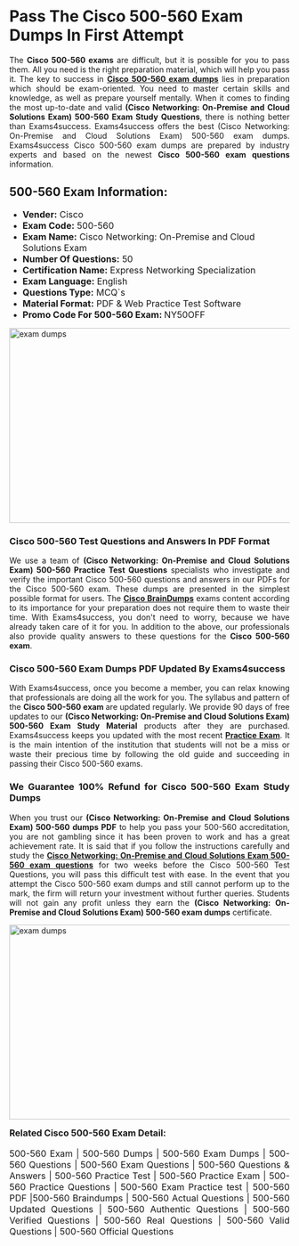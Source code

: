 <h1><strong><strong>Pass The Cisco 500-560 Exam Dumps In First Attempt</strong></strong></h1> <p style="text-align:justify">The <strong>Cisco 500-560 exams</strong> are difficult, but it is possible for you to pass them. All you need is the right preparation material, which will help you pass it. The key to success in <a href="https://www.exams4success.com/cisco/500-560-pdf-exam-dumps"><strong>Cisco 500-560 exam dumps</strong></a> lies in preparation which should be exam-oriented. You need to master certain skills and knowledge, as well as prepare yourself mentally. When it comes to finding the most up-to-date and valid <strong>(Cisco Networking: On-Premise and Cloud Solutions Exam) 500-560 Exam Study Questions</strong>, there is nothing better than Exams4success. Exams4success offers the best (Cisco Networking: On-Premise and Cloud Solutions Exam) 500-560 exam dumps. Exams4success Cisco 500-560 exam dumps are prepared by industry experts and based on the newest <strong>Cisco 500-560 exam questions</strong> information.</p> <h2><strong><strong>500-560 Exam Information:</strong></strong></h2> <ul> <li><span style="font-size:16px"><strong>Vender:</strong> Cisco</span></li> <li><span style="font-size:16px"><strong>Exam Code:</strong> 500-560</span></li> <li><span style="font-size:16px"><strong>Exam Name:</strong> Cisco Networking: On-Premise and Cloud Solutions Exam</span></li> <li><span style="font-size:16px"><strong>Number Of Questions:</strong> 50</span></li> <li><span style="font-size:16px"><strong>Certification Name:</strong> Express Networking Specialization</span></li> <li><span style="font-size:16px"><strong>Exam Language:</strong> English</span></li> <li><span style="font-size:16px"><strong>Questions Type:</strong> MCQ`s</span></li> <li><span style="font-size:16px"><strong>Material Format:</strong> PDF & Web Practice Test Software</span></li> <li><span style="font-size:16px"><strong>Promo Code For 500-560 Exam: </strong>NY50OFF</span></li> </ul> <p><a href="https://www.exams4success.com/cisco/500-560-pdf-exam-dumps" rel="no-follow"><img alt="exam dumps" src="https://www.certcollections.com/uploads/content/infrist1.png" style="height:350px; width:750px" /></a></p> <h3><strong>Cisco 500-560 Test Questions and Answers In PDF Format</strong></h3> <p style="text-align:justify">We use a team of <strong>(Cisco Networking: On-Premise and Cloud Solutions Exam) 500-560 Practice Test Questions</strong> specialists who investigate and verify the important Cisco 500-560 questions and answers in our PDFs for the Cisco 500-560 exam. These dumps are presented in the simplest possible format for users. The <a href="https://www.exams4success.com/cisco-exam-dumps"><strong>Cisco BrainDumps</strong></a> exams content according to its importance for your preparation does not require them to waste their time. With Exams4success, you don't need to worry, because we have already taken care of it for you. In addition to the above, our professionals also provide quality answers to these questions for the<strong> Cisco 500-560 exam</strong>.</p> <h3><strong> Cisco 500-560 Exam Dumps PDF Updated By Exams4success</strong></h3> <p style="text-align:justify">With Exams4success, once you become a member, you can relax knowing that professionals are doing all the work for you. The syllabus and pattern of the <strong>Cisco 500-560 exam </strong>are updated regularly. We provide 90 days of free updates to our <strong>(Cisco Networking: On-Premise and Cloud Solutions Exam) 500-560 Exam Study Material</strong> products after they are purchased. Exams4success keeps you updated with the most recent <a href="https://www.exams4success.com/"><strong>Practice Exam</strong></a>. It is the main intention of the institution that students will not be a miss or waste their precious time by following the old guide and succeeding in passing their Cisco 500-560 exams.</p> <h3 style="text-align:justify"><strong>We Guarantee 100% Refund for Cisco 500-560 Exam Study Dumps</strong></h3> <p style="text-align:justify">When you trust our <strong>(Cisco Networking: On-Premise and Cloud Solutions Exam) 500-560 dumps PDF</strong> to help you pass your 500-560 accreditation, you are not gambling since it has been proven to work and has a great achievement rate. It is said that if you follow the instructions carefully and study the <a href="https://www.exams4success.com/cisco/500-560-pdf-exam-dumps"><strong>Cisco Networking: On-Premise and Cloud Solutions Exam 500-560 exam questions</strong></a> for two weeks before the Cisco 500-560 Test Questions, you will pass this difficult test with ease. In the event that you attempt the Cisco 500-560 exam dumps and still cannot perform up to the mark, the firm will return your investment without further queries. Students will not gain any profit unless they earn the <strong>(Cisco Networking: On-Premise and Cloud Solutions Exam) 500-560 exam dumps</strong> certificate.</p> <p style="text-align:justify"><a href="https://www.exams4success.com/cisco/500-560-pdf-exam-dumps" rel="no-follow"><img alt="exam dumps" src="https://www.certcollections.com/uploads/content/free_demo1.png" style="height:350px; width:750px" /></a></p> <p style="text-align:justify"><span style="font-size:16px"><strong>Related Cisco 500-560 Exam Detail:</strong></span><br /> <br /> <span style="font-size:16px">500-560 Exam | 500-560 Dumps | 500-560 Exam Dumps | 500-560 Questions | 500-560 Exam Questions | 500-560 Questions & Answers | 500-560 Practice Test | 500-560 Practice Exam | 500-560 Practice Questions | 500-560 Exam Practice test | 500-560 PDF |500-560 Braindumps | 500-560 Actual Questions | 500-560 Updated Questions | 500-560 Authentic Questions | 500-560 Verified Questions | 500-560 Real Questions | 500-560 Valid Questions | 500-560 Official Questions</span></p>
